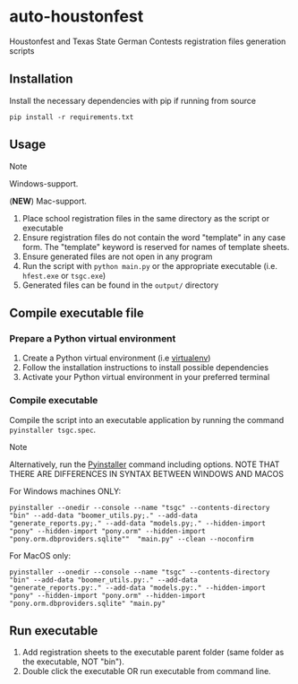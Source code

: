 # auto-houstonfest
Houstonfest and Texas State German Contests registration files generation scripts

## Installation
Install the necessary dependencies with pip if running from source
```
pip install -r requirements.txt
```

## Usage
> [!NOTE]
> Windows-support.
> 
> (**NEW**) Mac-support.
1. Place school registration files in the same directory as the script or executable
2. Ensure registration files do not contain the word "template" in any case form. The "template" keyword is reserved for names of template sheets.
3. Ensure generated files are not open in any program
4. Run the script with `python main.py` or the appropriate executable (i.e. `hfest.exe` or `tsgc.exe`)
5. Generated files can be found in the `output/` directory

## Compile executable file
### Prepare a Python virtual environment
1. Create a Python virtual environment (i.e [virtualenv](https://virtualenv.pypa.io/en/latest/))
2. Follow the installation instructions to install possible dependencies
3. Activate your Python virtual environment in your preferred terminal

### Compile executable
Compile the script into an executable application by running the command `pyinstaller tsgc.spec`.

> [!NOTE]
> Alternatively, run the [Pyinstaller](https://pyinstaller.org/en/stable/) command including options. NOTE THAT THERE ARE DIFFERENCES IN SYNTAX BETWEEN WINDOWS AND MACOS
>
> For Windows machines ONLY:
>
> `pyinstaller --onedir --console --name "tsgc" --contents-directory "bin" --add-data "boomer_utils.py;." --add-data "generate_reports.py;." --add-data "models.py;." --hidden-import "pony" --hidden-import "pony.orm" --hidden-import "pony.orm.dbproviders.sqlite""  "main.py" --clean --noconfirm`
>
> For MacOS only:
>
> `pyinstaller --onedir --console --name "tsgc" --contents-directory "bin" --add-data "boomer_utils.py:." --add-data "generate_reports.py:." --add-data "models.py:." --hidden-import "pony" --hidden-import "pony.orm" --hidden-import "pony.orm.dbproviders.sqlite" "main.py"`

## Run executable
1. Add registration sheets to the executable parent folder (same folder as the executable, NOT "bin").
2. Double click the executable OR run executable from command line.
